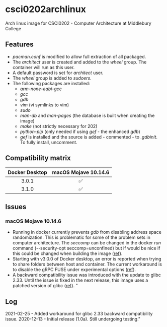 # csci0202archlinux
Arch linux image for CSCI0202 - Computer Architecture at Middlebury College

## Features
-  *pacman.conf* is modified to allow full extraction of all packaged.
- The *architect* user is created and added to the *wheel* group. The container will run as this user.
- A default password is set for *architect* user.
- The *wheel* group is added to *sudoers*.
- The following packages are installed:
  - *arm-none-eabi-gcc*
  - *gcc*
  - *gdb*
  - *vim* (vi symlinks to vim)
  - *sudo*
  - *man-db* and *man-pages* (the database is built when creating the image)
  - *make* (not strictly necessary for 202)
  - *python-pip* (only needed if using *gef* - the enhanced *gdb*)
  - *gef* is installed and the source is added - commented - to *.gdbinit*. To fully install, uncomment.

## Compatibility matrix
| Docker Desktop | macOS Mojave 10.14.6 |
| :---: | :---: |
| 3.0.1 | :white_check_mark: |
| 3.1.0 | :white_check_mark: |

## Issues
### macOS Mojave 10.14.6
- Running in docker currently prevents *gdb* from disabling address space randomization. This is problematic for some of the problem sets in computer architecture. The *seccomp* can be changed in the docker *run* command (--security-opt seccomp=unconfined) but if would be nice if this could be changed when building the image ([ref](https://stackoverflow.com/a/46676907/2312671)).
- Starting with v3.0.0 of Docker desktop, an error is reported when trying to share folders between host and container. The current workaround is to disable the gRPC FUSE under experimental options ([ref](https://github.com/docker/for-mac/issues/5115)).
- A backward compatibility issue was introduced with the update to glibc 2.33. Until the issue is fixed in the next release, this image uses a patched version of glibc ([ref](https://serverfault.com/a/1053273/616627)). "

## Log
2021-02-25 - Added workaround for glibc 2.33 backward compatibility issue.
2020-12-13 - Initial release (1.0a). Still undergoing testing."
